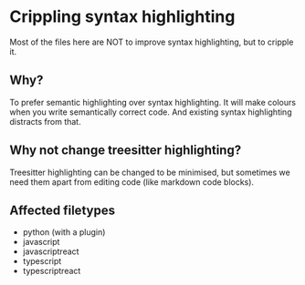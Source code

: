 # Crippling syntax highlighting

Most of the files here are NOT to improve syntax highlighting, but to cripple it.

## Why?

To prefer semantic highlighting over syntax highlighting. It will make colours when you write semantically correct code. And existing syntax highlighting distracts from that.

## Why not change treesitter highlighting?

Treesitter highlighting can be changed to be minimised, but sometimes we need them apart from editing code (like markdown code blocks).

## Affected filetypes

- python (with a plugin)
- javascript
- javascriptreact
- typescript
- typescriptreact
